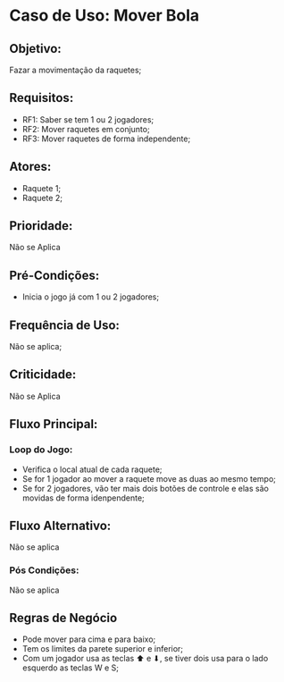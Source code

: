 # Caso de Uso: Mover Bola

## Objetivo:
Fazar a movimentação da raquetes;

## Requisitos:
- RF1: Saber se tem 1 ou 2 jogadores;
- RF2: Mover raquetes em conjunto;
- RF3: Mover raquetes de forma independente;

## Atores:
- Raquete 1;
- Raquete 2;

## Prioridade:
Não se Aplica

## Pré-Condições:
- Inicia o jogo já com 1 ou 2 jogadores;

## Frequência de Uso:
Não se aplica;

## Criticidade:
Não se Aplica

## Fluxo Principal:

### Loop do Jogo:
- Verifica o local atual de cada raquete;
- Se for 1 jogador ao mover a raquete move as duas ao mesmo tempo;
- Se for 2 jogadores, vão ter mais dois botões de controle e elas são movidas de forma idenpendente;

## Fluxo Alternativo:
Não se aplica

### Pós Condições:
Não se aplica

## Regras de Negócio
- Pode mover para cima e para baixo;
- Tem os limites da parete superior e inferior;
- Com um jogador usa as teclas ⬆ e ⬇, se tiver dois usa para o lado esquerdo as teclas W e S;